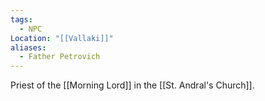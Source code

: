 ```yaml
---
tags:
  - NPC
Location: "[[Vallaki]]"
aliases:
  - Father Petrovich
---
```

Priest of the [[Morning Lord]] in the [[St. Andral's Church]].
